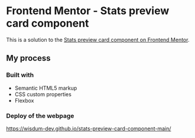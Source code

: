 # Frontend Mentor - Stats preview card component

This is a solution to the [Stats preview card component on Frontend Mentor](https://www.frontendmentor.io/challenges/stats-preview-card-component-8JqbgoU62).

## My process

### Built with

-   Semantic HTML5 markup
-   CSS custom properties
-   Flexbox

### Deploy of the webpage

https://wisdum-dev.github.io/stats-preview-card-component-main/
